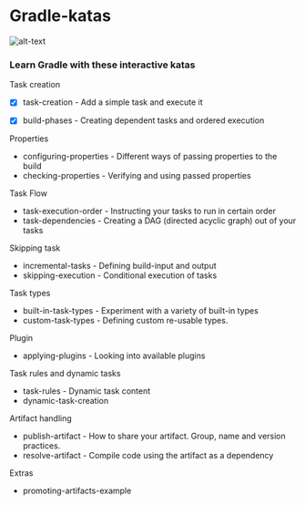 # Gradle-katas

![alt-text](https://jaxenter.com/wp-content/uploads/2016/06/Screen-Shot-2016-06-06-at-2.56.13-PM.png "Gradle logo")

### Learn Gradle with these interactive katas

Task creation

- [x] task-creation - Add a simple task and execute it
- [x] build-phases - Creating dependent tasks and ordered execution


Properties

- configuring-properties - Different ways of passing properties to the build
- checking-properties - Verifying and using passed properties

Task Flow

- task-execution-order - Instructing your tasks to run in certain order
- task-dependencies - Creating a DAG (directed acyclic graph) out of your tasks


Skipping task

- incremental-tasks - Defining build-input and output
- skipping-execution - Conditional execution of tasks


Task types

- built-in-task-types - Experiment with a variety of built-in types
- custom-task-types - Defining custom re-usable types.


Plugin

- applying-plugins - Looking into available plugins


Task rules and dynamic tasks

- task-rules - Dynamic task content
- dynamic-task-creation


Artifact handling

- publish-artifact - How to share your artifact. Group, name and version practices.
- resolve-artifact - Compile code using the artifact as a dependency

Extras

- promoting-artifacts-example

